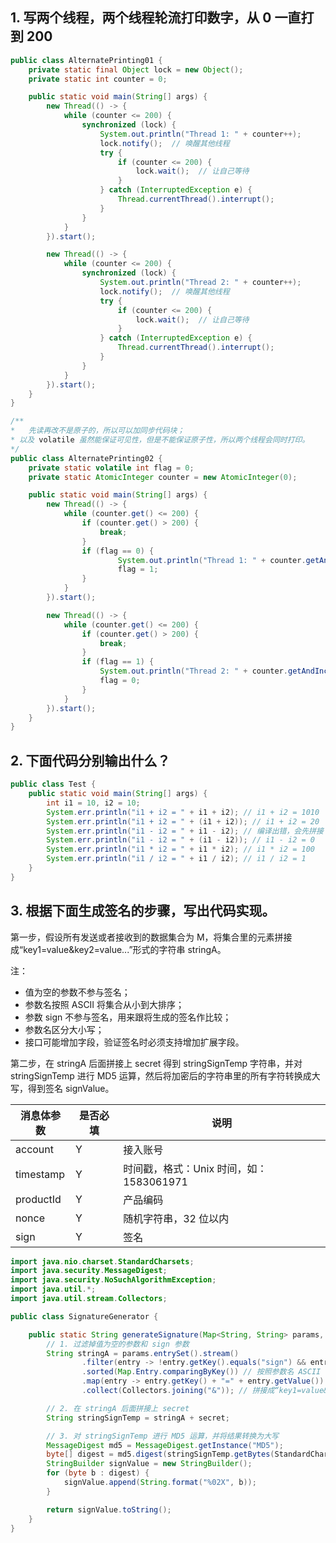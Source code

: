 ## 1. 写两个线程，两个线程轮流打印数字，从 0 一直打到 200

```java
public class AlternatePrinting01 {
    private static final Object lock = new Object();
    private static int counter = 0;

    public static void main(String[] args) {
      	new Thread(() -> {
            while (counter <= 200) {
                synchronized (lock) {
                    System.out.println("Thread 1: " + counter++);
                    lock.notify();  // 唤醒其他线程
                    try {
                        if (counter <= 200) {
                            lock.wait();  // 让自己等待
                        }
                    } catch (InterruptedException e) {
                        Thread.currentThread().interrupt();
                    }
                }
            }
        }).start();

        new Thread(() -> {
            while (counter <= 200) {
                synchronized (lock) {
                    System.out.println("Thread 2: " + counter++);
                    lock.notify();  // 唤醒其他线程
                    try {
                        if (counter <= 200) {
                            lock.wait();  // 让自己等待
                        }
                    } catch (InterruptedException e) {
                        Thread.currentThread().interrupt();
                    }
                }
            }
        }).start();
    }
}

/**
*	先读再改不是原子的，所以可以加同步代码块；
* 以及 volatile 虽然能保证可见性，但是不能保证原子性，所以两个线程会同时打印。
*/
public class AlternatePrinting02 {
    private static volatile int flag = 0;
    private static AtomicInteger counter = new AtomicInteger(0);

    public static void main(String[] args) {
      	new Thread(() -> {
            while (counter.get() <= 200) {
              	if (counter.get() > 200) {
                  	break;
                }
              	if (flag == 0) {
              			System.out.println("Thread 1: " + counter.getAndIncrement());
              			flag = 1;
                }
            }
        }).start();

        new Thread(() -> {
            while (counter.get() <= 200) {
              	if (counter.get() > 200) {
                  	break;
                }
              	if (flag == 1) {
                    System.out.println("Thread 2: " + counter.getAndIncrement());
                    flag = 0;
                }
            }
        }).start();
    }
}
```

## 2. 下面代码分别输出什么？

```java
public class Test {
    public static void main(String[] args) {
        int i1 = 10, i2 = 10;
        System.err.println("i1 + i2 = " + i1 + i2); // i1 + i2 = 1010
        System.err.println("i1 + i2 = " + (i1 + i2)); // i1 + i2 = 20
        System.err.println("i1 - i2 = " + i1 - i2); // 编译出错，会先拼接 i1，然后再减法去 i2
        System.err.println("i1 - i2 = " + (i1 - i2)); // i1 - i2 = 0
        System.err.println("i1 * i2 = " + i1 * i2); // i1 * i2 = 100
        System.err.println("i1 / i2 = " + i1 / i2); // i1 / i2 = 1
    }
}
```

## 3. 根据下面生成签名的步骤，写出代码实现。

第一步，假设所有发送或者接收到的数据集合为 M，将集合里的元素拼接成“key1=value&key2=value...”形式的字符串 stringA。

注：

* 值为空的参数不参与签名；
* 参数名按照 ASCII 将集合从小到大排序；
* 参数 sign 不参与签名，用来跟将生成的签名作比较；
* 参数名区分大小写；
* 接口可能增加字段，验证签名时必须支持增加扩展字段。

第二步，在 stringA 后面拼接上 secret 得到 stringSignTemp 字符串，并对 stringSignTemp 进行 MD5 运算，然后将加密后的字符串里的所有字符转换成大写，得到签名 signValue。

| 消息体参数 | 是否必填 | 说明                                    |
| ---------- | -------- | --------------------------------------- |
| account    | Y        | 接入账号                                |
| timestamp  | Y        | 时间戳，格式：Unix 时间，如：1583061971 |
| productId  | Y        | 产品编码                                |
| nonce      | Y        | 随机字符串，32 位以内                   |
| sign       | Y        | 签名                                    |

```java
import java.nio.charset.StandardCharsets;
import java.security.MessageDigest;
import java.security.NoSuchAlgorithmException;
import java.util.*;
import java.util.stream.Collectors;

public class SignatureGenerator {

    public static String generateSignature(Map<String, String> params, String secret) throws NoSuchAlgorithmException {
        // 1. 过滤掉值为空的参数和 sign 参数
        String stringA = params.entrySet().stream()
                .filter(entry -> !entry.getKey().equals("sign") && entry.getValue() != null && !entry.getValue().isEmpty())
                .sorted(Map.Entry.comparingByKey()) // 按照参数名 ASCII 码从小到大排序
                .map(entry -> entry.getKey() + "=" + entry.getValue())
                .collect(Collectors.joining("&")); // 拼接成“key1=value&key2=value...”形式的字符串

        // 2. 在 stringA 后面拼接上 secret
        String stringSignTemp = stringA + secret;

        // 3. 对 stringSignTemp 进行 MD5 运算，并将结果转换为大写
        MessageDigest md5 = MessageDigest.getInstance("MD5");
        byte[] digest = md5.digest(stringSignTemp.getBytes(StandardCharsets.UTF_8));
        StringBuilder signValue = new StringBuilder();
        for (byte b : digest) {
            signValue.append(String.format("%02X", b));
        }

        return signValue.toString();
    }
}
```

